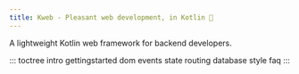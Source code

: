 ```yaml
---
title: Kweb - Pleasant web development, in Kotlin 🦆
---
```


A lightweight Kotlin web framework for backend developers.

::: toctree
intro gettingstarted dom events state routing database style faq
:::
